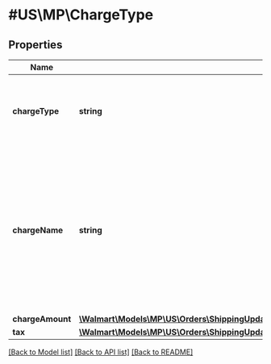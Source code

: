 # #US\MP\ChargeType

## Properties

Name | Type | Description | Notes
------------ | ------------- | ------------- | -------------
**chargeType** | **string** | The charge type for line items can be one of the following: PRODUCT or SHIPPING For details, refer to 'Charge Types' |
**chargeName** | **string** | If chargeType is PRODUCT, chargeName is ItemPrice. If chargeType is PRODUCT and includes a chargeName as SubscriptionDiscount, these are subscription orders with a discount. If chargeType is SHIPPING, chargeName is Shipping |
**chargeAmount** | [**\Walmart\Models\MP\US\Orders\ShippingUpdates200ResponseOrderOrderLinesOrderLineInnerChargesChargeInnerChargeAmount**](ShippingUpdates200ResponseOrderOrderLinesOrderLineInnerChargesChargeInnerChargeAmount.md) |  |
**tax** | [**\Walmart\Models\MP\US\Orders\ShippingUpdates200ResponseOrderOrderLinesOrderLineInnerChargesChargeInnerTax**](ShippingUpdates200ResponseOrderOrderLinesOrderLineInnerChargesChargeInnerTax.md) |  | [optional]


[[Back to Model list]](../) [[Back to API list]](../../Api/US/MP) [[Back to README]](../../README.md)
